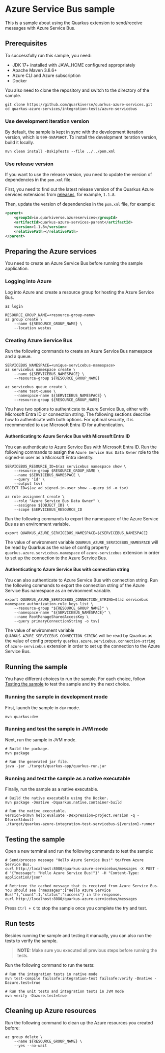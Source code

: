 # Azure Service Bus sample

This is a sample about using the Quarkus extension to send/receive messages with Azure Service Bus.

## Prerequisites

To successfully run this sample, you need:

* JDK 17+ installed with JAVA_HOME configured appropriately
* Apache Maven 3.8.6+
* Azure CLI and Azure subscription
* Docker

You also need to clone the repository and switch to the directory of the sample.

```
git clone https://github.com/quarkiverse/quarkus-azure-services.git
cd quarkus-azure-services/integration-tests/azure-servicebus
```

### Use development iteration version

By default, the sample is kept in sync with the development iteration version, which is `999-SNAPSHOT`. To install the development iteration version, build it locally.

```
mvn clean install -DskipTests --file ../../pom.xml
```

### Use release version

If you want to use the release version, you need to update the version of dependencies in the `pom.xml` file.

First, you need to find out the latest release version of the Quarkus Azure services extensions from [releases](https://github.com/quarkiverse/quarkus-azure-services/releases), for example, `1.1.8`.

Then, update the version of dependencies in the `pom.xml` file, for example:

```xml
<parent>
    <groupId>io.quarkiverse.azureservices</groupId>
    <artifactId>quarkus-azure-services-parent</artifactId>
    <version>1.1.8</version>
    <relativePath></relativePath>
</parent>
```

## Preparing the Azure services

You need to create an Azure Service Bus before running the sample application.

### Logging into Azure

Log into Azure and create a resource group for hosting the Azure Service Bus.

```
az login

RESOURCE_GROUP_NAME=<resource-group-name>
az group create \
    --name ${RESOURCE_GROUP_NAME} \
    --location westus
```

### Creating Azure Service Bus

Run the following commands to create an Azure Service Bus namespace and a queue.

```
SERVICEBUS_NAMESPACE=<unique-servicebus-namespace>
az servicebus namespace create \
    --name ${SERVICEBUS_NAMESPACE} \
    --resource-group ${RESOURCE_GROUP_NAME}

az servicebus queue create \
    --name test-queue \
    --namespace-name ${SERVICEBUS_NAMESPACE} \
    --resource-group ${RESOURCE_GROUP_NAME}
```

You have two options to authenticate to Azure Service Bus, either with Microsoft Entra ID or connection string. The following sections describe how to authenticate with both options. For optimal security, it is recommended to use Microsoft Entra ID for authentication.

#### Authenticating to Azure Service Bus with Microsoft Entra ID

You can authenticate to Azure Service Bus with Microsoft Entra ID. Run the following commands to assign the `Azure Service Bus Data Owner` role to the signed-in user as a Microsoft Entra identity.

```
SERVICEBUS_RESOURCE_ID=$(az servicebus namespace show \
    --resource-group $RESOURCE_GROUP_NAME \
    --name $SERVICEBUS_NAMESPACE \
    --query 'id' \
    --output tsv)
OBJECT_ID=$(az ad signed-in-user show --query id -o tsv)

az role assignment create \
    --role "Azure Service Bus Data Owner" \
    --assignee ${OBJECT_ID} \
    --scope $SERVICEBUS_RESOURCE_ID
```

Run the following commands to export the namespace of the Azure Service Bus as an environment variable.

```
export QUARKUS_AZURE_SERVICEBUS_NAMESPACE=${SERVICEBUS_NAMESPACE}
```

The value of environment variable `QUARKUS_AZURE_SERVICEBUS_NAMESPACE` will be read by Quarkus as the value of config property `quarkus.azure.servicebus.namespace` of `azure-servicebus` extension in order to set up the connection to the Azure Service Bus.

#### Authenticating to Azure Service Bus with connection string

You can also authenticate to Azure Service Bus with connection string. Run the following commands to export the connection string of the Azure Service Bus namespace as an environment variable.

```
export QUARKUS_AZURE_SERVICEBUS_CONNECTION_STRING=$(az servicebus namespace authorization-rule keys list \
    --resource-group "${RESOURCE_GROUP_NAME}" \
    --namespace-name "${SERVICEBUS_NAMESPACE}" \
    --name RootManageSharedAccessKey \
    --query primaryConnectionString -o tsv)
```

The value of environment variable `QUARKUS_AZURE_SERVICEBUS_CONNECTION_STRING` will be read by Quarkus as the value of config property `quarkus.azure.servicebus.connection-string` of `azure-servicebus` extension in order to set up the connection to the Azure Service Bus.

## Running the sample

You have different choices to run the sample. For each choice, follow [Testing the sample](#testing-the-sample) to test the sample and try the next choice.

### Running the sample in development mode

First, launch the sample in `dev` mode.

```
mvn quarkus:dev
```

### Running and test the sample in JVM mode

Next, run the sample in JVM mode. 

```
# Build the package.
mvn package

# Run the generated jar file.
java -jar ./target/quarkus-app/quarkus-run.jar
```

### Running and test the sample as a native executable

Finally, run the sample as a native executable.

```
# Build the native executable using the Docker.
mvn package -Dnative -Dquarkus.native.container-build

# Run the native executable.
version=$(mvn help:evaluate -Dexpression=project.version -q -DforceStdout)
./target/quarkus-azure-integration-test-servicebus-${version}-runner
```

## Testing the sample

Open a new terminal and run the following commands to test the sample:

```
# Send/process message "Hello Azure Service Bus!" to/from Azure Service Bus.
curl http://localhost:8080/quarkus-azure-servicebus/messages -X POST -d '{"message": "Hello Azure Service Bus!"}' -H "Content-Type: application/json"

# Retrieve the cached message that is received from Azure Service Bus. You should see {"messages":["Hello Azure Service Bus!"],"count":1,"status":"success"} in the response.
curl http://localhost:8080/quarkus-azure-servicebus/messages
```

Press `Ctrl + C` to stop the sample once you complete the try and test.

## Run tests

Besides running the sample and testing it manually, you can also run the tests to verify the sample.

> **NOTE:** Make sure you executed all previous steps before running the tests.

Run the following command to run the tests:

```
# Run the integration tests in native mode
mvn test-compile failsafe:integration-test failsafe:verify -Dnative -Dazure.test=true

# Run the unit tests and integration tests in JVM mode
mvn verify -Dazure.test=true
```

## Cleaning up Azure resources

Run the following command to clean up the Azure resources you created before:

```
az group delete \
    --name ${RESOURCE_GROUP_NAME} \
    --yes --no-wait
```
